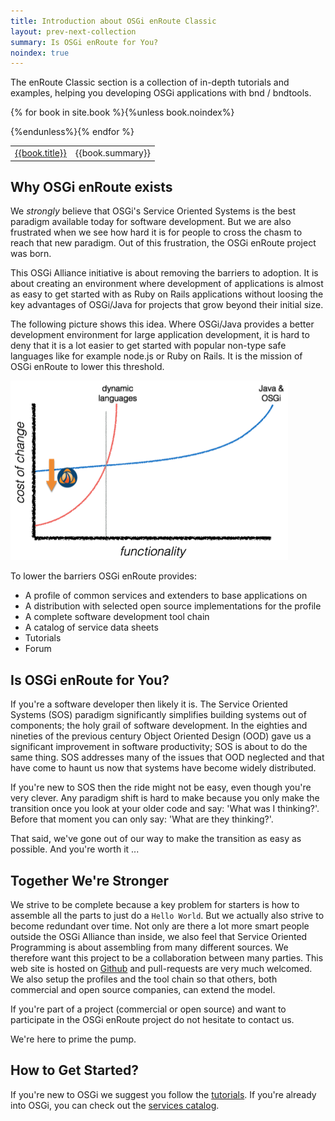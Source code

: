 ```yaml
---
title: Introduction about OSGi enRoute Classic
layout: prev-next-collection
summary: Is OSGi enRoute for You?
noindex: true
---
```


The enRoute Classic section is a collection of in-depth tutorials and examples, helping you developing OSGi applications with bnd / bndtools.

<div>
<table>

{% for book in site.book %}{%unless book.noindex%}<tr><td><a href="{{book.url}}">{{book.title}}</a></td><td>{{book.summary}}</td></tr>
{%endunless%}{% endfor %}

</table>
</div>

## Why OSGi enRoute exists

We _strongly_ believe that OSGi's Service Oriented Systems is the best paradigm available today for software development. But we are also frustrated when we see how hard it is for people to cross the chasm to reach that new paradigm. Out of this frustration, the OSGi enRoute project was born.

This OSGi Alliance initiative is about removing the barriers to adoption. It is about creating an environment where development of applications is almost as easy to get started with as Ruby on Rails applications without loosing the key advantages of OSGi/Java for projects that grow beyond their initial size.

The following picture shows this idea. Where OSGi/Java provides a better development environment for large application development, it is hard to deny that it is a lot easier to get started with popular non-type safe languages like for example node.js or Ruby on Rails. It is the mission of OSGi enRoute to lower this threshold.

![Lowering the barriers](/img/book/why-enroute.png)

To lower the barriers OSGi enRoute provides:

* A profile of common services and extenders to base applications on
* A distribution with selected open source implementations for the profile
* A complete software development tool chain
* A catalog of service data sheets
* Tutorials
* Forum

## Is OSGi enRoute for You?

If you're a software developer then likely it is. The Service Oriented Systems (SOS) paradigm significantly simplifies building systems out of components; the holy grail of software development. In the eighties and nineties of the previous century Object Oriented Design (OOD) gave us a significant improvement in software productivity; SOS is about to do the same thing. SOS addresses many of the issues that OOD neglected and that have come to haunt us now that systems have become widely distributed.

If you're new to SOS then the ride might not be easy, even though you're very clever. Any paradigm shift is hard to make because you only make the transition once you look at your older code and say: 'What was I thinking?'. Before that moment you can only say: 'What are they thinking?'. 

That said, we've gone out of our way to make the transition as easy as possible. And you're worth it ... 

## Together We're Stronger 

We strive to be complete because a key problem for starters is how to assemble all the parts to just do a `Hello World`. But we actually also strive to become redundant over time. Not only are there a lot more smart people outside the OSGi Alliance than inside, we also feel that Service Oriented Programming is about assembling from many different sources. We therefore want this project to be a collaboration between many parties. This web site is hosted on [Github][enroute-doc] and pull-requests are very much welcomed. We also setup the profiles and the tool chain so that others, both commercial and open source companies, can extend the model.

If you're part of a project (commercial or open source) and want to participate in the OSGi enRoute project do not hesitate to contact us.

We're here to prime the pump.

## How to Get Started?

If you're new to OSGi we suggest you follow the [tutorials](/book/150-tutorials.html). If you're already into OSGi, you can check out the [services catalog](/book/400-services.html).

[enroute-doc]: https://github.com/bndtools/bndtools.github.io/tree/master/_book

